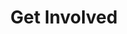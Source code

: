 ---
layout: page
title: Get Involved
dropdown: true
children:
  - title: Fellowships
    permalink: /
  - title: divider
  - title: Internships
    permalink: /
  - title: divider
  - title: Current Vacancies
    permalink: /
---